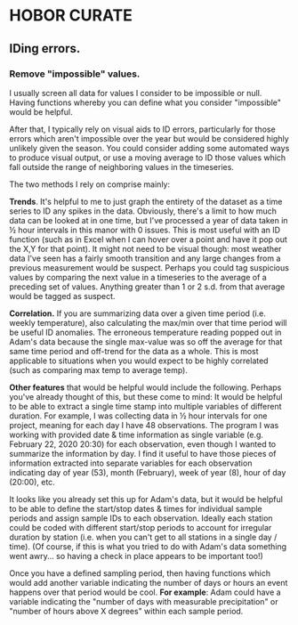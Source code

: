 # HOBOR CURATE

## IDing errors.

### Remove "impossible" values.  
I usually screen all data for values I consider to be impossible or null. Having functions whereby you can define what you consider "impossible" would be helpful. 

After that, I typically rely on visual aids to ID errors, particularly for those errors which aren't impossible over the year but would be considered highly unlikely given the season.  You could consider adding some automated ways to produce visual output, or use a moving average to ID those values which fall outside the range of neighboring values in the timeseries. 

The two methods I rely on comprise mainly:  

**Trends**.  It's helpful to me to just graph the entirety of the dataset as a time series to ID any spikes in the data.  Obviously, there's a limit to how much data can be looked at in one time, but I've processed a year of data taken in ½ hour intervals in this manor with 0 issues.  This is most useful with an ID function (such as in Excel when I can hover over a point and have it pop out the X,Y for that point).  It might not need to be visual though: most weather data I've seen has a fairly smooth transition and any large changes from a previous measurement would be suspect.  Perhaps you could tag suspicious values by comparing the next value in a timeseries to the average of a preceding set of values.  Anything greater than 1 or 2 s.d. from that average would be tagged as suspect.  

**Correlation.**  If you are summarizing data over a given time period (i.e. weekly temperature), also calculating the max/min over that time period will be useful ID anomalies.  The erroneous temperature reading popped out in Adam's data because the single max-value was so off the average for that same time period and off-trend for the data as a whole.  This is most applicable to situations when you would expect to be highly correlated (such as comparing max temp to average temp).


**Other features** that would be helpful would include the following.  Perhaps you've already thought of this, but these come to mind: 
It would be helpful to be able to extract a single time stamp into multiple variables of different duration.  For example, I was collecting data in ½ hour intervals for one project, meaning for each day I have 48 observations.  The program I was working with provided date & time information as single variable (e.g. February 22, 2020 20:30) for each observation, even though I wanted to summarize the information by day.  I find it useful to have those pieces of information extracted into separate variables for each observation indicating day of year (53), month (February), week of year (8), hour of day (20:00), etc.

It looks like you already set this up for Adam's data, but it would be helpful to be able to define the start/stop dates & times for individual sample periods and assign sample IDs to each observation. 
Ideally each station could be coded with different start/stop periods to account for irregular duration by station (i.e. when you can't get to all stations in a single day / time).  (Of course, if this is what you tried to do with Adam's data something went awry... so having a check in place appears to be important too!)

Once you have a defined sampling period, then having functions which would add another variable indicating the number of days or hours an event happens over that period would be cool.  **For example**: Adam could have a variable indicating the "number of days with measurable precipitation" or "number of hours above X degrees" within each sample period. 
